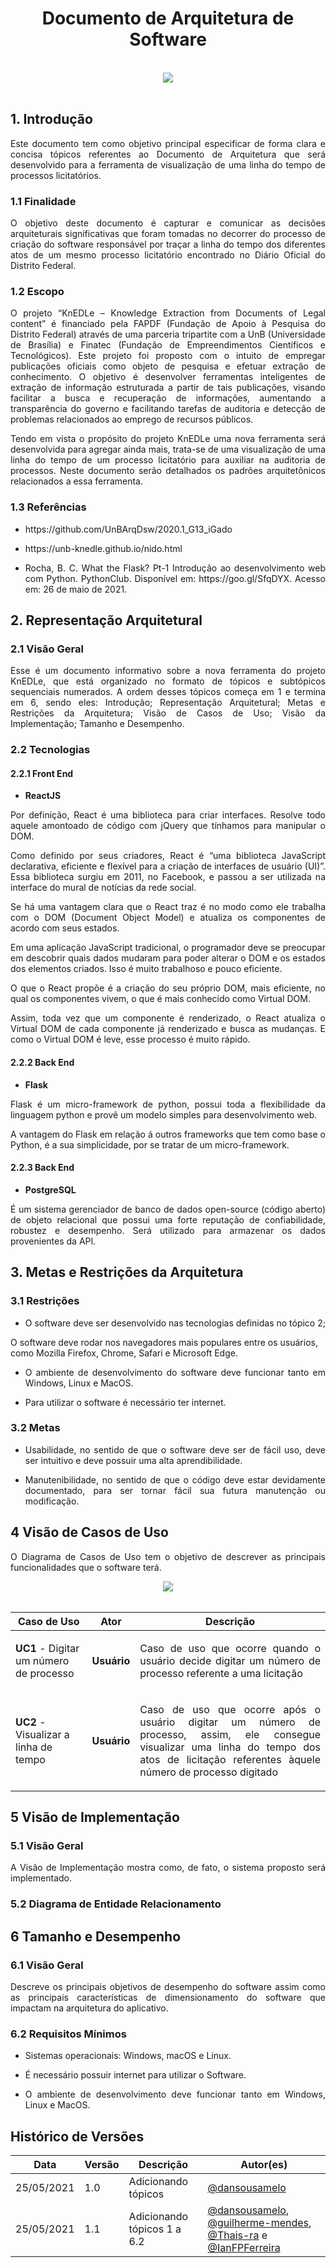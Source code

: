 <h1 style="text-align: center">Documento de Arquitetura de Software</h1>
<br />
<div style="display: flex; justify-content: center; align-items:center;">
    <img src="https://unb-knedle.github.io/timeline-contratos/assets/icons/house.png">
</div>
<br />

## 1. Introdução
<p align="justify">Este documento tem como objetivo principal especificar de forma clara e concisa tópicos referentes ao Documento de Arquitetura que será desenvolvido para a ferramenta de visualização de uma linha do tempo de processos licitatórios.</p>

### 1.1 Finalidade
<p align="justify">O objetivo deste documento é capturar e comunicar as decisões arquiteturais significativas que foram tomadas no decorrer do processo de criação do software responsável por traçar a linha do tempo dos diferentes atos de um mesmo processo licitatório encontrado no Diário Oficial do Distrito Federal.</p>

### 1.2 Escopo
<p align="justify">O projeto “KnEDLe – Knowledge Extraction from Documents of Legal content” é financiado pela FAPDF (Fundação de Apoio à Pesquisa do Distrito Federal) através de uma parceria tripartite com a UnB (Universidade de Brasília) e Finatec (Fundação de Empreendimentos Científicos e Tecnológicos). Este projeto foi proposto com o intuito de empregar publicações oficiais como objeto de pesquisa e efetuar extração de conhecimento. O objetivo é desenvolver ferramentas inteligentes de extração de informação estruturada a partir de tais publicações, visando facilitar a busca e recuperação de informações, aumentando a transparência do governo e facilitando tarefas de auditoria e detecção de problemas relacionados ao emprego de recursos públicos.</p>

<p align="justify">Tendo em vista o propósito do projeto KnEDLe uma nova ferramenta será desenvolvida para agregar ainda mais, trata-se de uma visualização de uma linha do tempo de um processo licitatório para auxiliar na auditoria de processos. Neste documento serão detalhados os padrões arquitetônicos relacionados a essa ferramenta.</p>

### 1.3 Referências

 * <p align="justify">https://github.com/UnBArqDsw/2020.1_G13_iGado</p>

 * <p align="justify">https://unb-knedle.github.io/nido.html</p>

 * <p align="justify">Rocha, B. C. What the Flask? Pt-1 Introdução ao desenvolvimento web com Python. PythonClub. Disponível em: https://goo.gl/SfqDYX. Acesso em: 26 de maio de 2021.</p>

## 2. Representação Arquitetural

### 2.1 Visão Geral
<p align="justify">Esse é um documento informativo sobre a nova ferramenta do projeto KnEDLe, que está organizado no formato de tópicos e subtópicos sequenciais numerados. A ordem desses tópicos começa em 1 e termina em 6, sendo eles: Introdução; Representação Arquitetural; Metas e Restrições da Arquitetura; Visão de Casos de Uso; Visão da Implementação; Tamanho e Desempenho.</p>

### 2.2 Tecnologias
#### 2.2.1 Front End

 * <p align="justify"><strong>ReactJS</strong></p>
 <p align="justify">Por definição, React é uma biblioteca para criar interfaces. Resolve todo aquele amontoado de código com jQuery que tínhamos para manipular o DOM. </p>
 <p align="justify">Como definido por seus criadores, React é “uma biblioteca JavaScript declarativa, eficiente e flexível para a criação de interfaces de usuário (UI)”. Essa biblioteca surgiu em 2011, no Facebook, e passou a ser utilizada na interface do mural de notícias da rede social.</p>

 <p align="justify">Se há uma vantagem clara que o React traz é no modo como ele trabalha com o DOM (Document Object Model) e atualiza os componentes de acordo com seus estados.</p>

 <p align="justify">Em uma aplicação JavaScript tradicional, o programador deve se preocupar em descobrir quais dados mudaram para poder alterar o DOM e os estados dos elementos criados. Isso é muito trabalhoso e pouco eficiente.</p>

 <p align="justify">O que o React propõe é a criação do seu próprio DOM, mais eficiente, no qual os componentes vivem, o que é mais conhecido como Virtual DOM.</p>

 <p align="justify">Assim, toda vez que um componente é renderizado, o React atualiza o Virtual DOM de cada componente já renderizado e busca as mudanças. E como o Virtual DOM é leve, esse processo é muito rápido.</p>

#### 2.2.2 Back End
 * <p align="justify"><strong>Flask</strong></p>
 <p align="justify">Flask é um micro-framework de python, possui toda a flexibilidade da linguagem python e provê um modelo simples para desenvolvimento web.</p>
 <p align="justify">A vantagem do Flask em relação á outros frameworks que tem como base o Python, é a sua simplicidade, por se tratar de um micro-framework.</p>

 #### 2.2.3 Back End

 * <p align="justify"><strong>PostgreSQL</strong></p>
 <p align="justify"> É um sistema gerenciador de banco de dados open-source (código aberto) de objeto relacional que possui uma forte reputação de confiabilidade, robustez e desempenho. Será utilizado para armazenar os dados provenientes da API.</p>

## 3. Metas e Restrições da Arquitetura
### 3.1 Restrições
* <p align="justify">O software deve ser desenvolvido nas tecnologias definidas no tópico 2;
O software deve rodar nos navegadores mais populares entre os usuários, como Mozilla Firefox, Chrome, Safari e Microsoft Edge.</p>

* <p align="justify">O ambiente de desenvolvimento do software deve funcionar tanto em Windows, Linux e MacOS.</p>

* <p align="justify">Para utilizar o software é necessário ter internet.</p>

### 3.2 Metas
* <p align="justify">Usabilidade, no sentido de que o software deve ser de fácil uso, deve ser intuitivo e deve possuir uma alta aprendibilidade.</p>

* <p align="justify">Manutenibilidade, no sentido de que o código deve estar devidamente documentado, para ser tornar fácil sua futura manutenção ou modificação.</p>

## 4 Visão de Casos de Uso
<p align="justify">O Diagrama de Casos de Uso tem o objetivo de descrever as principais funcionalidades que o software terá.</p>

<div style="display: flex; justify-content: center; align-items:center;">
    <img src="../assets/user_case_one.png">
</div>
<br />

Caso de Uso | Ator | Descrição
---- | ----------- | ------ |
<strong>UC1</strong> - Digitar um número de processo | <strong>Usuário</strong>| <p align="justify">Caso de uso que ocorre quando o usuário decide digitar um número de processo referente a uma licitação</p>|
<strong>UC2</strong> - Visualizar a linha de tempo | <strong>Usuário</strong> | <p align="justify">Caso de uso que ocorre após o usuário digitar um número de processo, assim, ele consegue visualizar uma linha do tempo dos atos de licitação referentes àquele número de processo digitado</p>|

## 5 Visão de Implementação

### 5.1 Visão Geral
<p align="justify">A Visão de Implementação mostra como, de fato, o sistema proposto será implementado.</p>

### 5.2 Diagrama de Entidade Relacionamento

## 6 Tamanho e Desempenho
### 6.1 Visão Geral
<p align="justify">Descreve os principais objetivos de desempenho do software assim como as principais características de dimensionamento do software que impactam na arquitetura do aplicativo.</p>

### 6.2 Requisitos Mínimos
* <p align="justify">Sistemas operacionais: Windows, macOS e Linux.</p>
* <p align="justify">É necessário possuir internet para utilizar o Software.</p>
* <p align="justify">O ambiente de desenvolvimento deve funcionar tanto em Windows, Linux e MacOS.</p>

## Histórico de Versões

Data | Versão | Descrição | Autor(es) 
---- | ----------- | ------ | ---------
25/05/2021 | 1.0 | Adicionando tópicos | [@dansousamelo](http://github.com/dansousamelo)|
25/05/2021 | 1.1 | Adicionando tópicos 1 a 6.2 | [@dansousamelo](http://github.com/dansousamelo), [@guilherme-mendes](http://github.com/guilherme-mendes), [@Thais-ra](http://github.com/Thais-ra) e [@IanFPFerreira](http://github.com/IanFPFerreira)|
